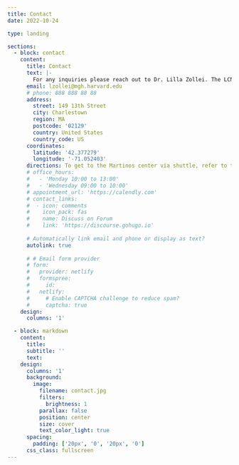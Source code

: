 ```yaml
---
title: Contact
date: 2022-10-24

type: landing

sections:
  - block: contact
    content:
      title: Contact
      text: |-
        For any inquiries please reach out to Dr. Lilla Zollei. The LCN and the LCPN do sometimes have job openings for postdocs, research assistants, and software engineers. Please send your resume/CV to us if you are interested in working at the LCPN. Job openings may also be listed on the [LCN Website](https://lcn.martinos.org/jobs/) 
      email: lzollei@mgh.harvard.edu
      # phone: 888 888 88 88
      address:
        street: 149 13th Street
        city: Charlestown
        region: MA
        postcode: '02129'
        country: United States
        country_code: US
      coordinates:
        latitude: '42.377279'
        longitude: '-71.052403'
      directions: To get to the Martinos center via shuttle, refer to the [MGH shuttle schedules](https://www.massgeneralbrigham.org/en/patient-care/patient-visitor-information/planning-your-visit/shuttles#accordion-7e7077113a-item-8416cd8c6d). The Massachusetts General Hospital to Main Campus, North Station, One Constitution Road, Charlestown Navy Yard shuttle starts at the Jackson Building doors at MGH main campus, and ends its loop at the Martinos Center. Our group works on the 10th floor, which can be reached by using the North Elevators. 
      # office_hours:
      #   - 'Monday 10:00 to 13:00'
      #   - 'Wednesday 09:00 to 10:00'
      # appointment_url: 'https://calendly.com'
      # contact_links:
      #  - icon: comments
      #    icon_pack: fas
      #    name: Discuss on Forum
      #    link: 'https://discourse.gohugo.io'
    
      # Automatically link email and phone or display as text?
      autolink: true
    
      # # Email form provider
      # form:
      #   provider: netlify
      #   formspree:
      #     id:
      #   netlify:
      #     # Enable CAPTCHA challenge to reduce spam?
      #     captcha: true
    design:
      columns: '1'

  - block: markdown
    content:
      title:
      subtitle: ''
      text:
    design:
      columns: '1'
      background:
        image: 
          filename: contact.jpg
          filters:
            brightness: 1
          parallax: false
          position: center
          size: cover
          text_color_light: true
      spacing:
        padding: ['20px', '0', '20px', '0']
      css_class: fullscreen
---
```

